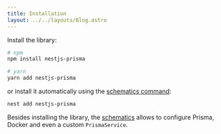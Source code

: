 ```yaml
---
title: Installation
layout: ../../layouts/Blog.astro
---
```


Install the library:

```sh
# npm
npm install nestjs-prisma

# yarn
yarn add nestjs-prisma
```

or install it automatically using the [schematics command](https://docs.nestjs.com/cli/usages#nest-add):

```sh
nest add nestjs-prisma
```

Besides installing the library, the [schematics](#schematics) allows to configure Prisma, Docker and even a custom `PrismaService`.
